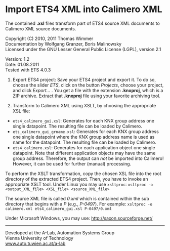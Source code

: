Import ETS4 XML into Calimero XML
=================================

The contained **.xsl** files transform part of ETS4 source XML documents to Calimero XML source documents.

Copyright (C) 2010, 2011 Thomas Wimmer<br>
Documentation by Wolfgang Granzer, Boris Malinowsky<br>
Licensed under the GNU Lesser General Public License (LGPL), version 2.1

Version: 1.2<br>
Date:    01.08.2011<br>
Tested with ETS 4.0.3

1. Export ETS4 project:
Save your ETS4 project and export it. To do so, choose the slider _ETS_, click on the button _Projects_, choose your project, and click _Export..._ . You get a file with the extension **.knxproj**, which is a ZIP archive. Extract that **.knxproj** file using your favorite archiving tool.

2. Transform to Calimero XML using XSLT, by choosing the appropriate XSL file:
  * `ets4_calimero_gui.xsl`: Generates for each KNX group address one single datapoint. The resulting file can be loaded by Calimero.
  * `ets_calimero_gui_grname.xsl`: Generates for each KNX group address one single datapoint where the KNX group address name is used as name for the datapoint. The resulting file can be loaded by Calimero.
  * `ets4_calimero.xsl`: Generates for each application object one single datapoint. Note that different application objects may have the same group address. Therefore, the output can _not_ be imported into Calimero! However, it can be used for further (manual) processing.

To perform the XSLT transformation, copy the chosen XSL file into the root directory of the extracted ETS4 project. Then, you have to invoke an appropriate XSLT tool. Under Linux you may use `xsltproc`:
`xsltproc -o <output_XML_file> <XSL_file> <source_XML_file>`

The source XML file is called _0.xml_ which is contained within the sub directory that begins with a _P_ (e.g., _P-0497_).
For example: `xsltproc -o calimero.xml ets4_calimero_gui.xsl P-0497/0.xml`

Under Microsoft Windows, you may use:
http://saxon.sourceforge.net/

------------------------------------------------
Developed at the A-Lab, Automation Systems Group<br>
Vienna University of Technology<br>
www.auto.tuwien.ac.at/a-lab
